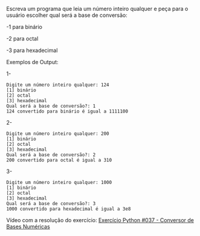 Escreva um programa que leia um número inteiro qualquer e peça para o usuário escolher qual será a base de conversão:

-1 para binário

-2 para octal

-3 para hexadecimal

Exemplos de Output:

1-
~~~
Digite um número inteiro qualquer: 124
[1] binário
[2] octal
[3] hexadecimal
Qual será a base de conversão?: 1
124 convertido para binário é igual a 1111100
~~~
2-
~~~
Digite um número inteiro qualquer: 200
[1] binário
[2] octal
[3] hexadecimal
Qual será a base de conversão?: 2
200 convertido para octal é igual a 310
~~~
3-
~~~
Digite um número inteiro qualquer: 1000
[1] binário
[2] octal
[3] hexadecimal
Qual será a base de conversão?: 3
1000 convertido para hexadecimal é igual a 3e8
~~~

<p>Vídeo com a resolução do exercício: <a href="https://www.youtube.com/watch?v=B3F0IjH5WAM&list=PLvE-ZAFRgX8hnECDn1v9HNTI71veL3oW0&index=52" target="_blank">Exercício Python #037 - Conversor de Bases Numéricas</a></p>
